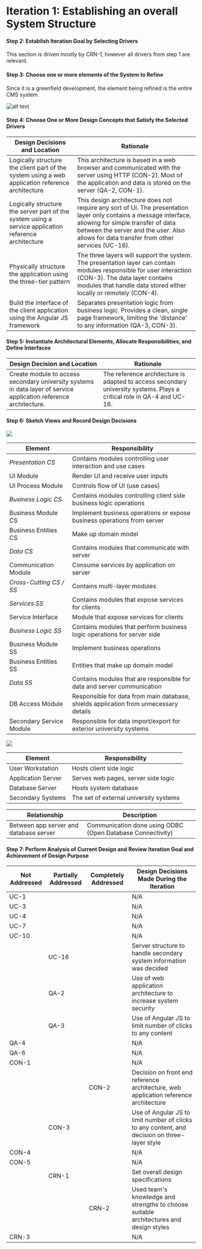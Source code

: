# Iteration 1: Establishing an overall System Structure

#### Step 2: Establish Iteration Goal by Selecting Drivers

This section is driven mostly by CRN-1, however all drivers from step 1 are relevant. 

#### Step 3: Choose one or more elements of the System to Refine

Since it is a greenfield development, the element being refined is the entire CMS system.

![alt text](https://raw.githubusercontent.com/SOFE3650F18/project-g17/master/Iteration%201/Context%20Diagram%20for%20CMS%20System.png "Context diagram for CMS system")

#### Step 4: Choose One or More Design Concepts that Satisfy the Selected Drivers

| Design Decisions and Location                                | Rationale                                                    |
| ------------------------------------------------------------ | ------------------------------------------------------------ |
| Logically structure the client part of the system using a web application reference architecture | This architecture is based in a web browser and communicated with the server using HTTP (CON-2).  Most of the application and data is stored on the server (QA-2, CON-1). |
| Logically structure the server part of the system using a service application reference architecture | This design architecture does not require any sort of UI. The presentation layer only contains a message interface, allowing for simple transfer of data between the server and the user. Also allows for data transfer from other services (UC-16). |
| Physically structure the application using the three-tier pattern | The three layers will support the system. The presentation layer can contain modules responsible for user interaction (CON-3). The data layer contains modules that handle data stored either locally or remotely (CON-4). |
| Build the interface of the client application using the Angular JS framework | Separates presentation logic from business logic. Provides a clean, single page framework, limiting the 'distance' to any information (QA-3, CON-3). |

#### Step 5: Instantiate Architectural Elements, Allocate Responsibilities, and Define Interfaces

| Design Decision and Location                                 | Rationale                                                    |
| ------------------------------------------------------------ | ------------------------------------------------------------ |
| Create module to access secondary university systems in data layer of service application reference architecture. | The reference architecture is adapted to access secondary university systems. Plays a critical role in QA-4 and UC-16. |

#### Step 6: Sketch Views and Record Design Decisions 

![](https://raw.githubusercontent.com/SOFE3650F18/project-g17/master/Iteration%201/Modular%20View.png)

| Element                  | Responsibility                                               |
| ------------------------ | ------------------------------------------------------------ |
| *Presentation CS*        | Contains modules controlling user interaction and use cases  |
| UI Module                | Render UI and receive user inputs                            |
| UI Process Module        | Controls flow of UI (use cases)                              |
| *Business Logic CS*      | Contains modules controlling client side business logic operations |
| Business Module CS       | Implement business operations or expose business operations from server |
| Business Entities CS     | Make up domain model                                         |
| *Data CS*                | Contains modules that communicate with server                |
| Communication Module     | Consume services by application on server                    |
| *Cross-Cutting CS / SS*  | Contains multi-layer modules                                 |
| *Services SS*            | Contains modules that expose services for clients            |
| Service Interface        | Module that expose services for clients                      |
| *Business Logic SS*      | Contains modules that perform business logic operations for server side |
| Business Module SS       | Implement business operations                                |
| Business Entities SS     | Entities that make up domain model                           |
| *Data SS*                | Contains modules that are responsible for data and server communication |
| DB Access Module         | Responsible for data from main database, shields application from unnecessary details |
| Secondary Service Module | Responsible for data import/export for exterior university systems |

![](https://raw.githubusercontent.com/SOFE3650F18/project-g17/master/Iteration%201/Deployment%20Diagram.png)



| Element            | Responsibility                         |
| ------------------ | -------------------------------------- |
| User Workstation   | Hosts client side logic                |
| Application Server | Serves web pages, server side logic    |
| Database Server    | Hosts system database                  |
| Secondary Systems  | The set of external university systems |

| Relationship                           | Description                                                |
| -------------------------------------- | ---------------------------------------------------------- |
| Between app server and database server | Communication done using ODBC (Open Database Connectivity) |



#### Step 7: Perform Analysis of Current Design and Review Iteration Goal and Achievement of Design Purpose

| Not Addressed | Partially Addressed | Completely Addressed | Design Decisions Made During the Iteration                   |
| ------------- | ------------------ | -------------------- | ------------------------------------------------------------ |
| UC-1          |                    |                      | N/A                                                          |
| UC-3          |                    |                      | N/A                                                          |
| UC-4          |                    |                      | N/A                                                          |
| UC-7          |                    |                      | N/A                                                          |
| UC-10         |                    |                      | N/A                                                          |
|               | UC-16              |                      | Server structure to handle secondary system information was decided |
|               | QA-2               |                      | Use of web application architecture to increase system security |
|               | QA-3               |                      | Use of Angular JS to limit number of clicks to any content   |
| QA-4          |                    |                      | N/A                                                          |
| QA-6          |                    |                      | N/A                                                          |
| CON-1         |                    |                      | N/A                                                          |
|               |                    | CON-2                | Decision on front end reference architecture, web application reference architecture |
|               | CON-3              |                      | Use of Angular JS to limit number of clicks to any content, and decision on three-layer style |
| CON-4         |                    |                      | N/A                                                          |
| CON-5         |                    |                      | N/A                                                          |
|               | CRN-1              |                      | Set overall design specifications                            |
|               |                    | CRN-2                | Used team's knowledge and strengths to choose suitable architectures and design styles |
| CRN-3         |                    |                      | N/A                                                          |

